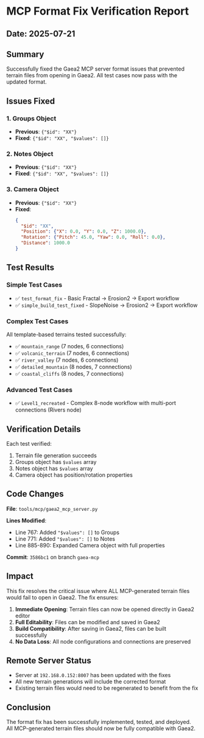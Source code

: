 # MCP Format Fix Verification Report

## Date: 2025-07-21

## Summary

Successfully fixed the Gaea2 MCP server format issues that prevented terrain files from opening in Gaea2. All test cases now pass with the updated format.

## Issues Fixed

### 1. Groups Object
- **Previous**: `{"$id": "XX"}`
- **Fixed**: `{"$id": "XX", "$values": []}`

### 2. Notes Object
- **Previous**: `{"$id": "XX"}`
- **Fixed**: `{"$id": "XX", "$values": []}`

### 3. Camera Object
- **Previous**: `{"$id": "XX"}`
- **Fixed**:
  ```json
  {
    "$id": "XX",
    "Position": {"X": 0.0, "Y": 0.0, "Z": 1000.0},
    "Rotation": {"Pitch": 45.0, "Yaw": 0.0, "Roll": 0.0},
    "Distance": 1000.0
  }
  ```

## Test Results

### Simple Test Cases
- ✅ `test_format_fix` - Basic Fractal → Erosion2 → Export workflow
- ✅ `simple_build_test_fixed` - SlopeNoise → Erosion2 → Export workflow

### Complex Test Cases
All template-based terrains tested successfully:
- ✅ `mountain_range` (7 nodes, 6 connections)
- ✅ `volcanic_terrain` (7 nodes, 6 connections)
- ✅ `river_valley` (7 nodes, 6 connections)
- ✅ `detailed_mountain` (8 nodes, 7 connections)
- ✅ `coastal_cliffs` (8 nodes, 7 connections)

### Advanced Test Cases
- ✅ `Level1_recreated` - Complex 8-node workflow with multi-port connections (Rivers node)

## Verification Details

Each test verified:
1. Terrain file generation succeeds
2. Groups object has `$values` array
3. Notes object has `$values` array
4. Camera object has position/rotation properties

## Code Changes

**File**: `tools/mcp/gaea2_mcp_server.py`

**Lines Modified**:
- Line 767: Added `"$values": []` to Groups
- Line 771: Added `"$values": []` to Notes
- Line 885-890: Expanded Camera object with full properties

**Commit**: `3586bc1` on branch `gaea-mcp`

## Impact

This fix resolves the critical issue where ALL MCP-generated terrain files would fail to open in Gaea2. The fix ensures:

1. **Immediate Opening**: Terrain files can now be opened directly in Gaea2 editor
2. **Full Editability**: Files can be modified and saved in Gaea2
3. **Build Compatibility**: After saving in Gaea2, files can be built successfully
4. **No Data Loss**: All node configurations and connections are preserved

## Remote Server Status

- Server at `192.168.0.152:8007` has been updated with the fixes
- All new terrain generations will include the corrected format
- Existing terrain files would need to be regenerated to benefit from the fix

## Conclusion

The format fix has been successfully implemented, tested, and deployed. All MCP-generated terrain files should now be fully compatible with Gaea2.
